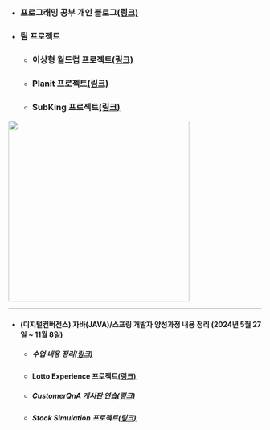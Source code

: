 - ### 프로그래밍 공부 개인 블로그[(링크)](https://inblog.ai/devleekangho/category/프로젝트)

- ### 팀 프로젝트
	- ### 이상형 월드컵 프로젝트[(링크)](https://github.com/LeeKangHo1/projectwc)
   	- ### Planit 프로젝트[(링크)](https://github.com/LeeKangHo1/project-planit-flutter-server)
	- ### SubKing 프로젝트[(링크)](https://github.com/LeeKangHo1/SUBKINGproject)
 		
 <a href="https://github.com/LeeKangHo1">
  <img src="https://github-readme-stats.vercel.app/api?username=LeeKangHo1&locale=kr" width="360"/>
 </a>
 
---
- ####  (디지털컨버전스) 자바(JAVA)/스프링 개발자 양성과정 내용 정리 (2024년 5월 27일 ~ 11월 8일)
	- ##### 수업 내용 정리[(링크)](https://github.com/LeeKangHo1/My-Java-study)
   	- #### Lotto Experience 프로젝트[(링크)](https://github.com/LeeKangHo1/lottoTeam3)
  	- ##### CustomerQnA 게시판 연습[(링크)](https://github.com/LeeKangHo1/CustomerQnA)
	- ##### Stock Simulation 프로젝트[(링크)](https://github.com/LeeKangHo1/Magnificent_Architects)

